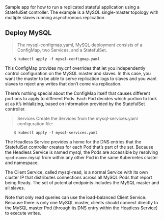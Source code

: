 Sample app for how to run a replicated stateful application using a StatefulSet controller. The example is a MySQL single-master topology with multiple slaves running asynchronous replication.

## Deploy MySQL
>The mysql-configmap.yaml, MySQL deployment consists of a ConfigMap, two Services, and a StatefulSet.

```
    $ kubectl apply -f mysql-configmap.yaml
```

This ConfigMap provides my.cnf overrides that let you independently control configuration on the MySQL master and slaves. In this case, you want the master to be able to serve replication logs to slaves and you want slaves to reject any writes that don’t come via replication.

There’s nothing special about the ConfigMap itself that causes different portions to apply to different Pods. Each Pod decides which portion to look at as it’s initializing, based on information provided by the StatefulSet controller.

> Services
Create the Services from the mysql-services.yaml configuration file:
```
    $ kubectl apply -f mysql-services.yaml
```

The Headless Service provides a home for the DNS entries that the StatefulSet controller creates for each Pod that’s part of the set. Because the Headless Service is named mysql, the Pods are accessible by resolving ``` <pod-name> ```.mysql from within any other Pod in the same Kubernetes cluster and namespace.

The Client Service, called mysql-read, is a normal Service with its own cluster IP that distributes connections across all MySQL Pods that report being Ready. The set of potential endpoints includes the MySQL master and all slaves.

Note that only read queries can use the load-balanced Client Service. Because there is only one MySQL master, clients should connect directly to the MySQL master Pod (through its DNS entry within the Headless Service) to execute writes.




